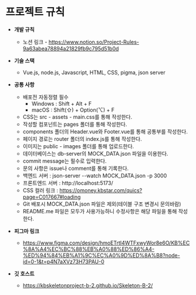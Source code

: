 # 프로젝트 규칙


- **개발 규칙**
  - 노션 링크 - https://www.notion.so/Project-Rules-9a63abea78894a21829fb9c795d51b0d

- **기술 스택**
  - Vue.js, node.js, Javascript, HTML, CSS, pigma, json server

- **공통 사항**
  - 배포전 자동정렬 필수
    - Windows : Shift + Alt + F
    - macOS : Shift(⇧) + Option(⌥) + F
  - CSS는 src - assets - main.css를 통해 작성한다.
  - 작성할 컴포넌트는 pages 폴더를 통해 작성한다.
  - components 폴더의 Header.vue와 Footer.vue를 통해 공통부를 작성한다.
  - 페이지 경로는 router 폴더의 index.js를 통해 작성한다.
  - 이미지는 public - images 폴더를 통해 업로드한다.
  - 데이터베이스는 db-server의 MOCK_DATA.json 파일을 이용한다.
  - commit message는 필수로 입력한다.
  - 문의 사항은 issue나 comment를 통해 기록한다.
  - 백엔드 서버 : json-server --watch MOCK_DATA.json -p 3000
  - 프론트엔드 서버 : http://localhost:5173/
  - CSS 컬러 링크 : https://omoney.kbstar.com/quics?page=C017667#loading
  - Git 배포시 MOCK_DATA.json 파일은 제외(테이블 구조 변경시 문의바람)
  - README.me 파일은 모두가 사용가능하니 수정사항은 해당 파일을 통해 작성한다.

- **피그마 링크**
  - https://www.figma.com/design/hmoETrtI4WTFxwyWor8e6O/KB%EC%8A%A4%EC%BC%88%EB%A0%88%ED%86%A4-%ED%94%84%EB%A1%9C%EC%A0%9D%ED%8A%B8?node-id=0-1&t=p4N7aXVz73H73PAU-0
 
- **깃 호스트**
  - https://kbskeletonproject-b-2.github.io/Skeleton-B-2/
